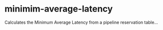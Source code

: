 # minimim-average-latency
Calculates the Minimum Average Latency from a pipeline reservation table...
